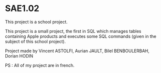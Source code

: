 # SAE1.02

This project is a school project.

This project is a small project, the first in SQL which manages tables containing Apple products and executes some SQL commands (given in the subject of this school project).

Project made by Vincent ASTOLFI, Aurian JAULT, Bilel BENBOULERBAH, Dorian HODIN

PS : All of my project are in french.
